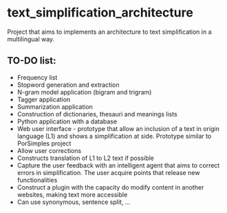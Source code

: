 text_simplification_architecture
================================

Project that aims to implements an architecture to text simplification in a multilingual way.

TO-DO list:
-----------
* Frequency list
* Stopword generation and extraction
* N-gram model application (bigram and trigram)
* Tagger application
* Summarization application
* Construction of dictionaries, thesauri and meanings lists
* Python application with a database
* Web user interface - prototype that allow an inclusion of a text in origin language (L1) and shows a simplification at side. Prototype similar to PorSimples project
* Allow user corrections
* Constructs translation of L1 to L2 text if possible
* Capture the user feedback with an intelligent agent that aims to correct errors in simplification. The user acquire points that release new functionalities
* Construct a plugin with the capacity do modify content in another websites, making text more accessible
* Can use synonymous, sentence split, ...

